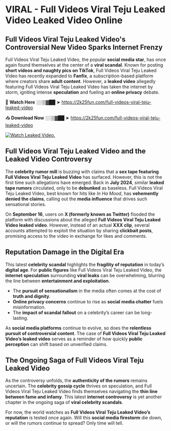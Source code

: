 # VIRAL - Full Videos Viral Teju Leaked Video Leaked Video Online

## **Full Videos Viral Teju Leaked Video's Controversial New Video Sparks Internet Frenzy**  

Full Videos Viral Teju Leaked Video, the popular **social media star**, has once again found themselves at the center of a **viral scandal**. Known for posting **short videos and naughty pics on TikTok**, Full Videos Viral Teju Leaked Video has recently expanded to **Fanfix**, a subscription-based platform where creators share **adult content**. However, a **leaked video** allegedly featuring Full Videos Viral Teju Leaked Video has taken the internet by storm, igniting intense **speculation** and fueling an **online privacy** debate.  

🔴 **Watch Here** ░░▒▓██ ➤ https://2k25fun.com/full-videos-viral-teju-leaked-video  

📥 **Download Now** ░░▒▓██ ➤ https://2k25fun.com/full-videos-viral-teju-leaked-video  

[![Watch Leaked Video.](https://miro.medium.com/v2/resize:fit:828/format:webp/1*cilzJN44JGOrTw9NJCrNHA.gif "Watch Leaked Video")](https://2k25fun.com/full-videos-viral-teju-leaked-video)

## **Full Videos Viral Teju Leaked Video and the Leaked Video Controversy**  

The **celebrity rumor mill** is buzzing with claims that a **sex tape featuring Full Videos Viral Teju Leaked Video** has surfaced. However, this is not the first time such allegations have emerged. Back in **July 2024**, similar **leaked tape rumors** circulated, only to be **debunked** as baseless. Full Videos Viral Teju Leaked Video, best known for hits like *In Ha Mood*, has **vehemently denied the claims**, calling out the **media influence** that drives such sensational stories.  

On **September 16**, users on **X (formerly known as Twitter)** flooded the platform with discussions about the alleged **Full Videos Viral Teju Leaked Video leaked video**. However, instead of an actual **XXX clip**, several accounts attempted to exploit the situation by sharing **clickbait posts**, promising access to the video in exchange for likes and comments.  

## **Reputation Damage in the Digital Era**  

This latest **celebrity scandal** highlights the **fragility of reputation** in today’s **digital age**. For **public figures** like Full Videos Viral Teju Leaked Video, the **internet speculation** surrounding **viral leaks** can be overwhelming, blurring the line between **entertainment and exploitation**.  

- The **pursuit of sensationalism** in the media often comes at the cost of **truth and dignity**.  
- **Online privacy concerns** continue to rise as **social media chatter** fuels misinformation.  
- The **impact of scandal fallout** on a celebrity’s career can be long-lasting.  

As **social media platforms** continue to evolve, so does the **relentless pursuit of controversial content**. The case of **Full Videos Viral Teju Leaked Video’s leaked video** serves as a reminder of how quickly **public perception** can shift based on unverified claims.  

## **The Ongoing Saga of Full Videos Viral Teju Leaked Video**  

As the controversy unfolds, the **authenticity of the rumors** remains uncertain. The **celebrity gossip cycle** thrives on speculation, and Full Videos Viral Teju Leaked Video finds themselves navigating the **thin line between fame and infamy**. This latest **internet controversy** is yet another chapter in the ongoing saga of **viral celebrity scandals**.  

For now, the world watches as **Full Videos Viral Teju Leaked Video’s reputation** is tested once again. Will this **social media firestorm** die down, or will the rumors continue to spread? Only time will tell.